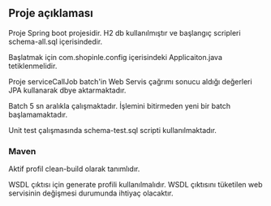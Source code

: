 ## Proje açıklaması

Proje Spring boot projesidir. H2 db kullanılmıştır ve başlangıç scripleri schema-all.sql içerisindedir.

Başlatmak için com.shopinle.config içerisindeki Applicaiton.java tetiklenmelidir.

Proje serviceCallJob batch'in Web Servis çağrımı sonucu aldığı değerleri JPA kullanarak dbye aktarmaktadır.

Batch 5 sn aralıkla çalışmaktadır. İşlemini bitirmeden yeni bir batch başlamamaktadır.

Unit test çalışmasında schema-test.sql scripti kullanılmaktadır.

### Maven

Aktif profil clean-build olarak tanımlıdır.

WSDL çıktısı için generate profili kullanılmalıdır. WSDL çıktısını tüketilen web servisinin değişmesi 
durumunda ihtiyaç olacaktır.